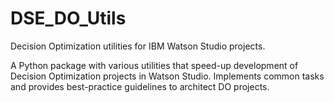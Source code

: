 # DSE_DO_Utils
Decision Optimization utilities for IBM Watson Studio projects.

A Python package with various utilities that speed-up development of Decision Optimization projects in Watson Studio.
Implements common tasks and provides best-practice guidelines to architect DO projects.
